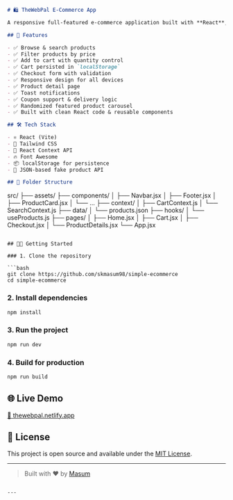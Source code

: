 ```markdown
# 🛍️ TheWebPal E-Commerce App

A responsive full-featured e-commerce application built with **React**, **Tailwind CSS**, and **Context API**. It features product listing, filtering, search, cart functionality (with localStorage), checkout flow, toast notifications, and a featured product carousel.

## 🚀 Features

- ✅ Browse & search products
- ✅ Filter products by price
- ✅ Add to cart with quantity control
- ✅ Cart persisted in `localStorage`
- ✅ Checkout form with validation
- ✅ Responsive design for all devices
- ✅ Product detail page
- ✅ Toast notifications
- ✅ Coupon support & delivery logic
- ✅ Randomized featured product carousel
- ✅ Built with clean React code & reusable components

## 🛠 Tech Stack

- ⚛️ React (Vite)
- 💨 Tailwind CSS
- 🧠 React Context API
- 🔥 Font Awesome
- 📦 localStorage for persistence
- 📁 JSON-based fake product API

## 📁 Folder Structure

```

src/
├── assets/
├── components/
│   ├── Navbar.jsx
│   ├── Footer.jsx
│   ├── ProductCard.jsx
│   └── ...
├── context/
│   ├── CartContext.js
│   └── SearchContext.js
├── data/
│   └── products.json
├── hooks/
│   └── useProducts.js
├── pages/
│   ├── Home.jsx
│   ├── Cart.jsx
│   ├── Checkout.jsx
│   └── ProductDetails.jsx
└── App.jsx

````

## 🧑‍💻 Getting Started

### 1. Clone the repository

```bash
git clone https://github.com/skmasum98/simple-ecommerce
cd simple-ecommerce
````

### 2. Install dependencies

```bash
npm install
```

### 3. Run the project

```bash
npm run dev
```

### 4. Build for production

```bash
npm run build
```

## 🌐 Live Demo

[🔗 thewebpal.netlify.app](https://thewebpal.netlify.app/)

## 📄 License

This project is open source and available under the [MIT License](LICENSE).

---

> Built with ❤️ by [Masum](https://thewebpal.com)

```

---

